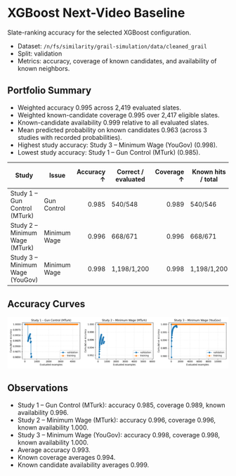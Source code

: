 # XGBoost Next-Video Baseline

Slate-ranking accuracy for the selected XGBoost configuration.

- Dataset: `/n/fs/similarity/grail-simulation/data/cleaned_grail`
- Split: validation
- Metrics: accuracy, coverage of known candidates, and availability of known neighbors.

## Portfolio Summary

- Weighted accuracy 0.995 across 2,419 evaluated slates.
- Weighted known-candidate coverage 0.995 over 2,417 eligible slates.
- Known-candidate availability 0.999 relative to all evaluated slates.
- Mean predicted probability on known candidates 0.963 (across 3 studies with recorded probabilities).
- Highest study accuracy: Study 3 – Minimum Wage (YouGov) (0.998).
- Lowest study accuracy: Study 1 – Gun Control (MTurk) (0.985).

| Study | Issue | Accuracy ↑ | Correct / evaluated | Coverage ↑ | Known hits / total | Known availability ↑ | Avg prob ↑ |
| --- | --- | ---: | --- | ---: | --- | ---: | ---: |
| Study 1 – Gun Control (MTurk) | Gun Control | 0.985 | 540/548 | 0.989 | 540/546 | 0.996 | 0.935 |
| Study 2 – Minimum Wage (MTurk) | Minimum Wage | 0.996 | 668/671 | 0.996 | 668/671 | 1.000 | 0.963 |
| Study 3 – Minimum Wage (YouGov) | Minimum Wage | 0.998 | 1,198/1,200 | 0.998 | 1,198/1,200 | 1.000 | 0.989 |

## Accuracy Curves

![Slate accuracy overview](curves/accuracy_overview.png)

## Observations

- Study 1 – Gun Control (MTurk): accuracy 0.985, coverage 0.989, known availability 0.996.
- Study 2 – Minimum Wage (MTurk): accuracy 0.996, coverage 0.996, known availability 1.000.
- Study 3 – Minimum Wage (YouGov): accuracy 0.998, coverage 0.998, known availability 1.000.
- Average accuracy 0.993.
- Known coverage averages 0.994.
- Known candidate availability averages 0.999.
